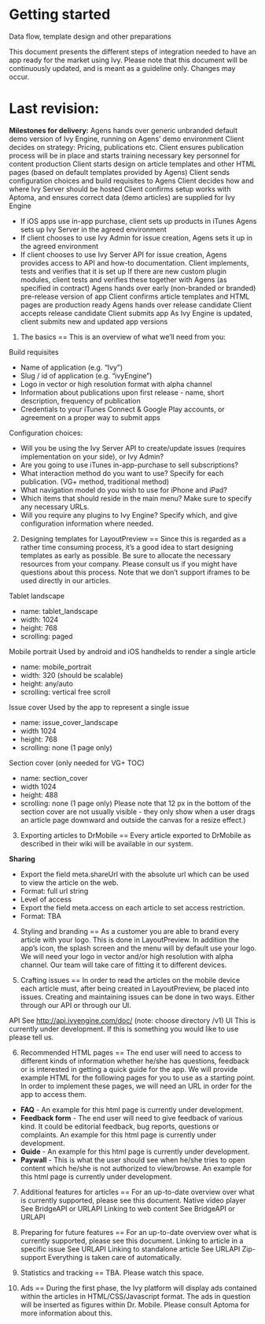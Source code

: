 Getting started
=
Data flow, template design and other preparations

This document presents the different steps of integration needed to have an app ready for the market using Ivy. Please note that this document will be continuously updated, and is meant as a guideline only. Changes may occur. 

Last revision:
=
<b>Milestones for delivery:</b>
Agens hands over generic unbranded default demo version of Ivy Engine, running on Agens’ demo environment
Client decides on strategy: Pricing, publications etc.
Client ensures publication process will be in place and starts training necessary key personnel for content production
Client starts design on article templates and other HTML pages (based on default templates provided by Agens)
Client sends configuration choices and build requisites to Agens
Client decides how and where Ivy Server should be hosted
Client confirms setup works with Aptoma, and ensures correct data (demo articles) are supplied for Ivy Engine
- If iOS apps use in-app purchase, client sets up products in iTunes
Agens sets up Ivy Server in the agreed environment
- If client chooses to use Ivy Admin for issue creation, Agens sets it up in the agreed environment
- If client chooses to use Ivy Server API for issue creation, Agens provides access to API and how-to documentation. Client implements, tests and verifies that it is set up
If there are new custom plugin modules, client tests and verifies these together with Agens (as specified in contract)
Agens hands over early (non-branded or branded) pre-release version of app
Client confirms article templates and HTML pages are production ready 
Agens hands over release candidate
Client accepts release candidate
Client submits app
As Ivy Engine is updated, client submits new and updated app versions

1. The basics
==
This is an overview of what we’ll need from you:

Build requisites
- Name of application (e.g. “Ivy”)
- Slug / id of application (e.g. “ivyEngine”)
- Logo in vector or high resolution format with alpha channel
- Information about publications upon first release - name, short description, frequency of publication
- Credentials to your iTunes Connect & Google Play accounts, or agreement on a proper way to submit apps

Configuration choices:
- Will you be using the Ivy Server API to create/update issues (requires implementation on your side), or Ivy Admin?
- Are you going to use iTunes in-app-purchase to sell subscriptions? 
- What  interaction method do you want to use? Specify for each publication. (VG+ <rename> method, traditional method) 
- What navigation model do you wish to use for iPhone and iPad?
- Which items that should reside in the main menu? Make sure to specify any necessary URLs.
- Will you require any plugins to Ivy Engine? Specify which, and give configuration information where needed.


2. Designing templates for LayoutPreview
==
Since this is regarded as a rather time consuming process, it’s a good idea to start designing templates as early as possible. Be sure to allocate the necessary resources from your company. Please consult us if you might have questions about this process. Note that we don’t support iframes to be used directly in our articles. 

Tablet landscape
- name: tablet_landscape
- width: 1024
- height: 768
- scrolling: paged

Mobile portrait
Used by android and iOS handhelds to render a single article
- name: mobile_portrait
- width: 320 (should be scalable)
- height: any/auto
- scrolling: vertical free scroll

Issue cover
Used by the app to represent a single issue
- name: issue_cover_landscape
- width 1024
- height: 768
- scrolling: none (1 page only)

Section cover (only needed for VG+ <rename> TOC)
- name: section_cover
- width 1024
- height: 488 
- scrolling: none (1 page only)
Please note that 12 px in the bottom of the section cover are not usually visible - they only show when a user drags an article page downward and outside the canvas for a resize effect.)


3. Exporting articles to DrMobile
==
Every article exported to DrMobile as described in their wiki will be available in our system. 

<b>Sharing</b>
- Export the field meta.shareUrl with the absolute url which can be used to view the article on the web.
- Format: full url string
- Level of access
- Export the field meta.access on each article to set access restriction. 
- Format: TBA


4. Styling and branding
==
As a customer you are able to brand every article with your logo. This is done in LayoutPreview. In addition the app’s icon, the splash screen and the menu will by default use your logo. We will need your logo in vector and/or high resolution with alpha channel. Our team will take care of fitting it to different devices.


5. Crafting issues
==
In order to read the articles on the mobile device each article must, after being created in LayoutPreview, be placed into issues. Creating and maintaining issues can be done in two ways. Either through our API or through our UI.

API
See http://api.ivyengine.com/doc/ (note: choose directory /v1)
UI
This is currently under development. If this is something you would like to use please tell us.


6. Recommended HTML pages
==
The end user will need to access to different kinds of information whether he/she has questions, feedback or is interested in getting a quick guide for the app. We will provide example HTML for the following pages for you to use as a starting point. In order to implement these pages, we will need an URL in order for the app to access them.

- <b>FAQ</b> - An example for this html page is currently under development.
- <b>Feedback form</b> - The end user will need to give feedback of various kind. It could be editorial feedback, bug reports, questions or complaints. An example for this html page is currently under development.
- <b>Guide</b> - An example for this html page is currently under development.
- <b>Paywall</b> - This is what the user should see when he/she tries to open content which he/she is not authorized to view/browse. An example for this html page is currently under development.


7. Additional features for articles
==
For an up-to-date overview over what is currently supported, please see this document.
Native video player
See BridgeAPI or URLAPI
Linking to web content
See BridgeAPI or URLAPI


8. Preparing for future features
==
For an up-to-date overview over what is currently supported, please see this document.
Linking to article in a specific issue
See URLAPI
Linking to standalone article
See URLAPI
Zip-support
Everything is taken care of automatically.


9. Statistics and tracking
==
TBA. Please watch this space.


10. Ads
==
During the first phase, the Ivy platform will display ads contained within the articles in HTML/CSS/Javascript format. The ads in question will be inserted as figures within Dr. Mobile. Please consult Aptoma for more information about this.
